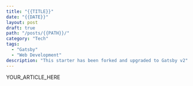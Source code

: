 ```yaml
---
title: "{{TITLE}}"
date: "{{DATE}}"
layout: post
draft: true
path: "/posts/{{PATH}}/"
category: "Tech"
tags:
  - "Gatsby"
  - "Web Development"
description: "This starter has been forked and upgraded to Gatsby v2"
---
```


YOUR_ARTICLE_HERE
